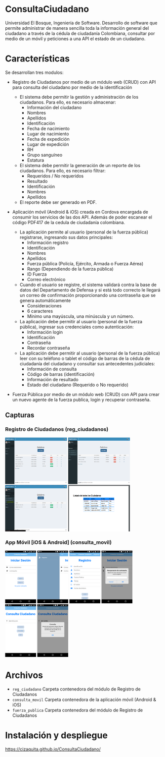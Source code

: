 # ConsultaCiudadano
Universidad El Bosque, Ingeniería de Software. Desarrollo de software que permite administrar de manera sencilla toda la información general del ciudadano a través de la cédula de ciudadanía Colombiana, consultar por medio de un móvil y peticiones a una API el estado de un ciudadano.



# Características

Se desarrollan tres modulos:
* Registro de Ciudadanos por medio de un módulo web (CRUD) con API para consulta del ciudadano por medio de la identificación
  * El sistema debe permitir la gestión y administración de los ciudadanos. Para ello, es necesario almacenar:
    * Información del ciudadano
    * Nombres
    * Apellidos
    * Identificación
    * Fecha de nacimiento
    * Lugar de nacimiento
    * Fecha de expedición
    * Lugar de expedición
    * RH
    * Grupo sanguíneo
    * Estatura
  * El sistema debe permitir la generación de un reporte de los ciudadanos. Para ello, es necesario filtrar:
    * Requeridos / No requeridos
    * Resultado
    * Identificación
    * Nombres
    * Apellidos
  * El reporte debe ser generado en PDF.

* Aplicación móvil (Android & iOS) creada en Cordova encargada de consumir los servicios de las dos API. Además de poder escanear el código PDF417 de la cedula de ciudadanía colombiana.
  * La aplicación permite al usuario (personal de la fuerza pública) registrarse, ingresando sus datos principales:
    * Información registro
    * Identificación
    * Nombres
    * Apellidos
    * Fuerza pública (Policía, Ejército, Armada o Fuerza Aérea)
    * Rango (Dependiendo de la fuerza pública)
    * ID Fuerza
    * Correo electrónico
  * Cuando el usuario se registre, el sistema validará contra la base de datos del Departamento de Defensa y si está todo correcto le llegará un correo de confirmación proporcionando una contraseña que se genera automáticamente
    * Consideraciones
    * 6 caracteres
    * Mínimo una mayúscula, una minúscula y un número.
  * La aplicación debe permitir al usuario (personal de la fuerza pública), ingresar sus credenciales como autenticación:
    * Información login
    * Identificación
    * Contraseña
    * Recordar contraseña
  * La aplicación debe permitir al usuario (personal de la fuerza pública) leer con su teléfono o tablet el código de barras de la cédula de ciudadanía del ciudadano y consultar sus antecedentes judiciales:
    * Información de consulta
    * Código de barras (identificación)
    * Información de resultado
    * Estado del ciudadano (Requerido o No requerido)

* Fuerza Pública por medio de un módulo web (CRUD) con API para crear un nuevo agente de la fuerza publica, login y recuperar contraseña.

## Capturas

### Registro de Ciudadanos (reg_ciudadanos)
<img src="/capturas/reg_ciudadanos/1.PNG" alt="Inicio CRUD" width="200px" height="150px">  <img src="/capturas/reg_ciudadanos/2.PNG" alt="Consulta de ciudadanos CRUD" width="200px" height="150px">  <img src="/capturas/reg_ciudadanos/3.PNG" alt="Ciudadanos Requeridos CRUD" width="200px" height="150px">  <img src="/capturas/reg_ciudadanos/4.PNG" alt="Generar reporte PDF" width="200px" height="150px">  
### App Móvil [iOS & Android] (consulta_movil)
<img src="/capturas/consulta_movil/1.png" alt="Inicio app móvil" width="100px" height="170px">  <img src="/capturas/consulta_movil/2.png" alt="Menú app móvil" width="100px" height="170px">  <img src="/capturas/consulta_movil/3.png" alt="Registro app móvil" width="100px" height="170px">  <img src="/capturas/consulta_movil/4.png" alt="Reuperaión app móvil" width="100px" height="170px">  <img src="/capturas/consulta_movil/5.png" alt="Consulta app móvil" width="100px" height="170px">  <img src="/capturas/consulta_movil/6.png" alt="Consulta app móvil" width="100px" height="170px"> 

# Archivos

* `reg_ciudadano` Carpeta contenedora del módulo de Registro de Ciudadanos
* `consulta_movil` Carpeta contenedora de la aplicación móvil (Android & iOS)
* `fuerza_publica` Carpeta contenedora del módulo de Registro de Ciudadanos


# Instalación y despliegue
https://cizaquita.github.io/ConsultaCiudadano/
